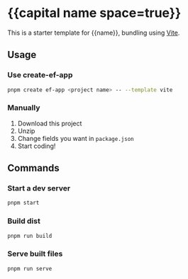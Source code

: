 # {{capital name space=true}}

This is a starter template for {{name}}, bundling using [Vite](https://vitejs.dev/).

## Usage

### Use create-ef-app

```bash
pnpm create ef-app <project name> -- --template vite
```

### Manually

1. Download this project
1. Unzip
1. Change fields you want in `package.json`
1. Start coding!

## Commands

### Start a dev server

```bash
pnpm start
```

### Build dist

```bash
pnpm run build
```

### Serve built files

```bash
pnpm run serve
```
